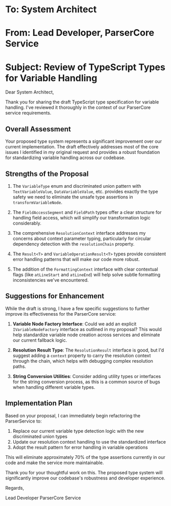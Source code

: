 # To: System Architect
# From: Lead Developer, ParserCore Service
# Subject: Review of TypeScript Types for Variable Handling

Dear System Architect,

Thank you for sharing the draft TypeScript type specification for variable handling. I've reviewed it thoroughly in the context of our ParserCore service requirements.

## Overall Assessment

Your proposed type system represents a significant improvement over our current implementation. The draft effectively addresses most of the core issues I identified in my original request and provides a robust foundation for standardizing variable handling across our codebase.

## Strengths of the Proposal

1. The `VariableType` enum and discriminated union pattern with `TextVariableValue`, `DataVariableValue`, etc. provides exactly the type safety we need to eliminate the unsafe type assertions in `transformVariableNode`.

2. The `FieldAccessSegment` and `FieldPath` types offer a clear structure for handling field access, which will simplify our transformation logic considerably.

3. The comprehensive `ResolutionContext` interface addresses my concerns about context parameter typing, particularly for circular dependency detection with the `resolutionChain` property.

4. The `Result<T>` and `VariableOperationResult<T>` types provide consistent error handling patterns that will make our code more robust.

5. The addition of the `FormattingContext` interface with clear contextual flags (like `atLineStart` and `atLineEnd`) will help solve subtle formatting inconsistencies we've encountered.

## Suggestions for Enhancement

While the draft is strong, I have a few specific suggestions to further improve its effectiveness for the ParserCore service:

1. **Variable Node Factory Interface**: Could we add an explicit `IVariableNodeFactory` interface as outlined in my proposal? This would help standardize variable node creation across services and eliminate our current fallback logic.

2. **Resolution Result Type**: The `ResolutionResult` interface is good, but I'd suggest adding a `context` property to carry the resolution context through the chain, which helps with debugging complex resolution paths.

3. **String Conversion Utilities**: Consider adding utility types or interfaces for the string conversion process, as this is a common source of bugs when handling different variable types.

## Implementation Plan

Based on your proposal, I can immediately begin refactoring the ParserService to:

1. Replace our current variable type detection logic with the new discriminated union types
2. Update our resolution context handling to use the standardized interface
3. Adopt the result pattern for error handling in variable operations

This will eliminate approximately 70% of the type assertions currently in our code and make the service more maintainable.

Thank you for your thoughtful work on this. The proposed type system will significantly improve our codebase's robustness and developer experience.

Regards,

Lead Developer
ParserCore Service